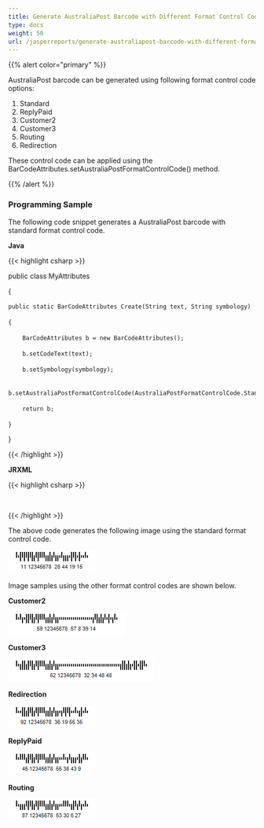 ```yaml
---
title: Generate AustraliaPost Barcode with Different Format Control Code Options
type: docs
weight: 50
url: /jasperreports/generate-australiapost-barcode-with-different-format-control-code-options/
---
```


{{% alert color="primary" %}} 

AustraliaPost barcode can be generated using following format control code options:

1. Standard
1. ReplyPaid
1. Customer2
1. Customer3
1. Routing
1. Redirection

These control code can be applied using the BarCodeAttributes.setAustraliaPostFormatControlCode() method. 

{{% /alert %}} 
### **Programming Sample**
The following code snippet generates a AustraliaPost barcode with standard format control code.

**Java**

{{< highlight csharp >}}

 public class MyAttributes

{

    public static BarCodeAttributes Create(String text, String symbology)

    {

        BarCodeAttributes b = new BarCodeAttributes();

        b.setCodeText(text);

        b.setSymbology(symbology);

        b.setAustraliaPostFormatControlCode(AustraliaPostFormatControlCode.Standard);

        return b;

    }

}



{{< /highlight >}}

**JRXML**

{{< highlight csharp >}}

 <image hAlign="Center">

<reportElement x="0" y="600"  width="500" height="250" />

<imageExpression class="net.sf.jasperreports.engine.JRRenderable">

   <![CDATA[new com.aspose.barcode.jr.BarCodeRenderer(MyAttributes.Create(

      "12345678", "AustraliaPost")

   )]]>

</imageExpression>

</image>



{{< /highlight >}}

The above code generates the following image using the standard format control code.

![todo:image_alt_text](generate-australiapost-barcode-with-different-format-control-code-options_1.png)




Image samples using the other format control codes are shown below.

**Customer2** 

![todo:image_alt_text](generate-australiapost-barcode-with-different-format-control-code-options_2.png)

**Customer3** 

![todo:image_alt_text](generate-australiapost-barcode-with-different-format-control-code-options_3.png)

**Redirection** 

![todo:image_alt_text](generate-australiapost-barcode-with-different-format-control-code-options_4.png)

**ReplyPaid** 

![todo:image_alt_text](generate-australiapost-barcode-with-different-format-control-code-options_5.png)

**Routing** 

![todo:image_alt_text](generate-australiapost-barcode-with-different-format-control-code-options_6.png)
